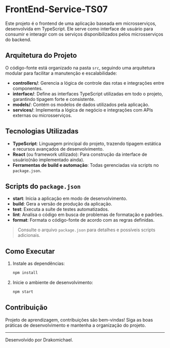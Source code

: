 # FrontEnd-Service-TS07

Este projeto é o frontend de uma aplicação baseada em microsserviços, desenvolvida em TypeScript. Ele serve como interface de usuário para consumir e interagir com os serviços disponibilizados pelos microsserviços do backend.

## Arquitetura do Projeto

O código-fonte está organizado na pasta `src`, seguindo uma arquitetura modular para facilitar a manutenção e escalabilidade:

- **controllers/**: Gerencia a lógica de controle das rotas e integrações entre componentes.
- **interface/**: Define as interfaces TypeScript utilizadas em todo o projeto, garantindo tipagem forte e consistente.
- **models/**: Contém os modelos de dados utilizados pela aplicação.
- **services/**: Implementa a lógica de negócio e integrações com APIs externas ou microsserviços.

## Tecnologias Utilizadas

- **TypeScript**: Linguagem principal do projeto, trazendo tipagem estática e recursos avançados de desenvolvimento.
- **React** (ou framework utilizado): Para construção da interface de usuário(não implementado ainda).
- **Ferramentas de build e automação**: Todas gerenciadas via scripts no `package.json`.

## Scripts do `package.json`

- **start**: Inicia a aplicação em modo de desenvolvimento.
- **build**: Gera a versão de produção da aplicação.
- **test**: Executa a suíte de testes automatizados.
- **lint**: Analisa o código em busca de problemas de formatação e padrões.
- **format**: Formata o código-fonte de acordo com as regras definidas.

> Consulte o arquivo `package.json` para detalhes e possíveis scripts adicionais.

## Como Executar

1. Instale as dependências:
    ```bash
    npm install
    ```
2. Inicie o ambiente de desenvolvimento:
    ```bash
    npm start
    ```

## Contribuição

Projeto de aprendizagem, contribuições são bem-vindas! Siga as boas práticas de desenvolvimento e mantenha a organização do projeto.

---

Desenvolvido por Drakomichael.